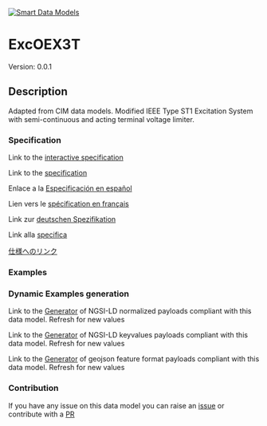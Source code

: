 [![Smart Data Models](https://smartdatamodels.org/wp-content/uploads/2022/01/SmartDataModels_logo.png "Logo")](https://smartdatamodels.org)
# ExcOEX3T
Version: 0.0.1

## Description 

Adapted from CIM data models. Modified IEEE Type ST1 Excitation System with semi-continuous and acting terminal voltage limiter.
### Specification

Link to the [interactive specification](https://swagger.lab.fiware.org/?url=https://smart-data-models.github.io/dataModel.EnergyCIM/ExcOEX3T/swagger.yaml)

Link to the [specification](https://github.com/smart-data-models/dataModel.EnergyCIM/blob/master/ExcOEX3T/doc/spec.md)

Enlace a la [Especificación en español](https://github.com/smart-data-models/dataModel.EnergyCIM/blob/master/ExcOEX3T/doc/spec_ES.md)

Lien vers le [spécification en français](https://github.com/smart-data-models/dataModel.EnergyCIM/blob/master/ExcOEX3T/doc/spec_FR.md)

Link zur [deutschen Spezifikation](https://github.com/smart-data-models/dataModel.EnergyCIM/blob/master/ExcOEX3T/doc/spec_DE.md)

Link alla [specifica](https://github.com/smart-data-models/dataModel.EnergyCIM/blob/master/ExcOEX3T/doc/spec_IT.md)

[仕様へのリンク](https://github.com/smart-data-models/dataModel.EnergyCIM/blob/master/ExcOEX3T/doc/spec_JA.md)
### Examples
### Dynamic Examples generation

Link to the [Generator](https://smartdatamodels.org/extra/ngsi-ld_generator.php?schemaUrl=https://raw.githubusercontent.com/smart-data-models/dataModel.EnergyCIM/master/ExcOEX3T/schema.json&email=info@smartdatamodels.org) of NGSI-LD normalized payloads compliant with this data model. Refresh for new values

Link to the [Generator](https://smartdatamodels.org/extra/ngsi-ld_generator_keyvalues.php?schemaUrl=https://raw.githubusercontent.com/smart-data-models/dataModel.EnergyCIM/master/ExcOEX3T/schema.json&email=info@smartdatamodels.org) of NGSI-LD keyvalues payloads compliant with this data model. Refresh for new values

Link to the [Generator](https://smartdatamodels.org/extra/geojson_features_generator.php?schemaUrl=https://raw.githubusercontent.com/smart-data-models/dataModel.EnergyCIM/master/ExcOEX3T/schema.json&email=info@smartdatamodels.org) of geojson feature format payloads compliant with this data model. Refresh for new values
### Contribution

 If you have any issue on this data model you can raise an [issue](https://github.com/smart-data-models/dataModel.EnergyCIM/issues)  or contribute with a [PR](https://github.com/smart-data-models/dataModel.EnergyCIM/pulls)